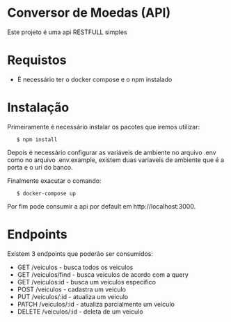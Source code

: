 # Conversor de Moedas (API)

Este projeto é uma api RESTFULL simples 

# Requistos
 - É necessário ter o docker compose e o npm instalado 

# Instalação
 Primeiramente é necessário instalar os pacotes que iremos utilizar:
 
``` 
   $ npm install
```

Depois é necessário configurar as variáveis de ambiente no arquivo .env como no arquivo .env.example, existem duas variaveis de ambiente que é a porta e o uri do banco.

Finalmente exacutar o comando: 

```
   $ docker-compose up
```
 
 Por fim pode consumir a api por default em http://localhost:3000.
 
# Endpoints
 Existem 3 endpoints que poderão ser consumidos:
  - GET /veiculos - busca todos os veiculos
  - GET /veiculos/find - busca veiculos de acordo com a query
  - GET /veiculos:id - busca um veiculos especifico 
  - POST /veiculos - cadastra  um veiculo
  - PUT /veiculos/:id - atualiza um veiculo
  - PATCH /veiculos/:id - atualiza parcialmente um veiculo
  - DELETE /veiculos/:id - deleta de um veiculo